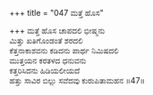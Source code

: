 +++
title = "047 ಮತ್ತೆ ಹೊಸ"

+++
ಮತ್ತೆ ಹೊಸ ಚಾಪದಲಿ ಭೀಷ್ಮನು   
ಮಿತ್ತು ಖತಿಗೊಂಡಂತೆ ಶರದಲಿ  
ಕೆತ್ತನಾಕಾಶವನು ಕಡಿದನು ಪಾರ್ಥ ನಿಮಿಷದಲಿ  
ಮುತ್ತಯನ ಕರತಳದ ಧನುವನು  
ಕತ್ತರಿಸಿದನು ಹಿಡಿಯಲೀಯದೆ  
ಹತ್ತು ಸಾವಿರ ಬಿಲ್ಲು ಸವೆದವು ಕುರುಪಿತಾಮಹನ     ॥47॥